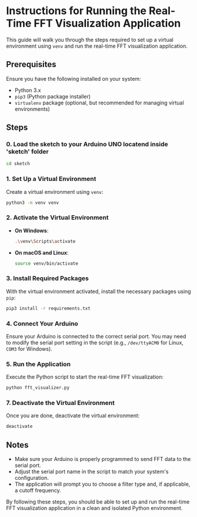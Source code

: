 # Instructions for Running the Real-Time FFT Visualization Application

This guide will walk you through the steps required to set up a virtual environment using `venv` and run the real-time FFT visualization application.

## Prerequisites

Ensure you have the following installed on your system:
- Python 3.x
- `pip3` (Python package installer)
- `virtualenv` package (optional, but recommended for managing virtual environments)

## Steps
### 0. Load the sketch to your Arduino UNO locatend inside 'sketch' folder 

```bash
cd sketch
```

### 1. Set Up a Virtual Environment

Create a virtual environment using `venv`:

```bash
python3 -m venv venv
```

### 2. Activate the Virtual Environment

- **On Windows**:

  ```bash
  .\venv\Scripts\activate
  ```

- **On macOS and Linux**:

  ```bash
  source venv/bin/activate
  ```

### 3. Install Required Packages

With the virtual environment activated, install the necessary packages using `pip`:

```bash
pip3 install -r requirements.txt
```

### 4. Connect Your Arduino

Ensure your Arduino is connected to the correct serial port. You may need to modify the serial port setting in the script (e.g., `/dev/ttyACM0` for Linux, `COM3` for Windows).

### 5. Run the Application

Execute the Python script to start the real-time FFT visualization:

```bash
python fft_visualizer.py
```


### 7. Deactivate the Virtual Environment

Once you are done, deactivate the virtual environment:

```bash
deactivate
```

## Notes

- Make sure your Arduino is properly programmed to send FFT data to the serial port.
- Adjust the serial port name in the script to match your system's configuration.
- The application will prompt you to choose a filter type and, if applicable, a cutoff frequency.

By following these steps, you should be able to set up and run the real-time FFT visualization application in a clean and isolated Python environment.